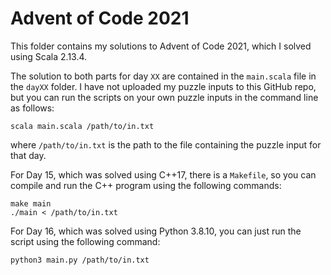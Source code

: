 # Advent of Code 2021

This folder contains my solutions to Advent of Code 2021, which I solved using Scala 2.13.4.

The solution to both parts for day `XX` are contained in the `main.scala` file in the `dayXX` folder. I have not uploaded my puzzle inputs to this GitHub repo, but you can run the scripts on your own puzzle inputs in the command line as follows:

    scala main.scala /path/to/in.txt

where `/path/to/in.txt` is the path to the file containing the puzzle input for that day.

For Day 15, which was solved using C\+\+17, there is a `Makefile`, so you can compile and run the C\+\+ program using the following commands:

    make main
    ./main < /path/to/in.txt

For Day 16, which was solved using Python 3.8.10, you can just run the script using the following command:

    python3 main.py /path/to/in.txt
